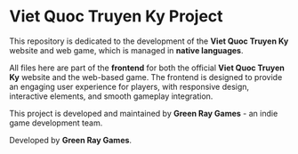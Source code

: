 # Viet Quoc Truyen Ky Project

This repository is dedicated to the development of the **Viet Quoc Truyen Ky** website and web game, which is managed in **native languages**.

All files here are part of the **frontend** for both the official **Viet Quoc Truyen Ky** website and the web-based game. The frontend is designed to provide an engaging user experience for players, with responsive design, interactive elements, and smooth gameplay integration.

This project is developed and maintained by **Green Ray Games** - an indie game development team.

Developed by **Green Ray Games**.
